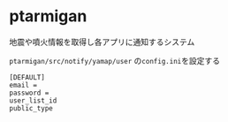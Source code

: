 # ptarmigan
地震や噴火情報を取得し各アプリに通知するシステム

`ptarmigan/src/notify/yamap/user` の`config.ini`を設定する

```
[DEFAULT]
email = 
password = 
user_list_id
public_type
```

